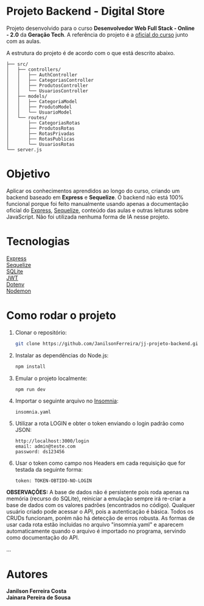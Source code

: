 # Projeto Backend - Digital Store

Projeto desenvolvido para o curso **Desenvolvedor Web Full Stack - Online - 2.0** da **Geração Tech**. A referência do projeto é a [oficial do curso](https://github.com/digitalcollegebr/projeto-backend) junto com as aulas.

A estrutura do projeto é de acordo com o que está descrito abaixo.

```
├── src/
│   ├── controllers/
│   │   ├── AuthController
│   │   ├── CategoriasController
│   │   ├── ProdutosController
│   │   └── UsuariosController
│   ├── models/
│   │   ├── CategoriaModel
│   │   ├── ProdutoModel
│   │   └── UsuarioModel
│   └── routes/
│       ├── CategoriasRotas
│       ├── ProdutosRotas
│       ├── RotasPrivadas
│       ├── RotasPublicas
│       └── UsuariosRotas
└── server.js
```

# Objetivo

Aplicar os conhecimentos aprendidos ao longo do curso, criando um backend baseado em **Express** e **Sequelize**. O backend não está 100% funcional porque foi feito manualmente usando apenas a documentação oficial do [Express](https://expressjs.com/pt-br/5x/api.html), [Sequelize](https://sequelize.org/docs/v6/category/core-concepts/), conteúdo das aulas e outras leituras sobre JavaScript. Não foi utilizada nenhuma forma de IA nesse projeto.

# Tecnologias

[Express](https://expressjs.com/)<br />
[Sequelize](https://sequelize.org/)<br />
[SQLite](https://sqlite.org/)<br />
[JWT](https://www.npmjs.com/package/jsonwebtoken)<br />
[Dotenv](https://www.npmjs.com/package/dotenv)<br />
[Nodemon](https://www.npmjs.com/package/nodemon)

# Como rodar o projeto

1. Clonar o repositório:
   ```bash
   git clone https://github.com/JanilsonFerreira/jj-projeto-backend.git
   ```

2. Instalar as dependências do Node.js:
   ```bash
   npm install
   ```

3. Emular o projeto localmente:
   ```bash
   npm run dev
   ```
   
4. Importar o seguinte arquivo no [Insomnia](https://insomnia.rest/):
   ```
   insomnia.yaml
   ```
5. Utilizar a rota LOGIN e obter o token enviando o login padrão como JSON:
   ```
   http://localhost:3000/login
   email: admin@teste.com
   password: ds123456
   ```
6. Usar o token como campo nos Headers em cada requisição que for testada da seguinte forma:
   ```
   token: TOKEN-OBTIDO-NO-LOGIN
   ```
**OBSERVAÇÕES:** A base de dados não é persistente pois roda apenas na memória (recurso do SQLite), reiniciar a emulação sempre irá re-criar a base de dados com os valores padrões (encontrados no código). Qualquer usuário criado pode acessar o API, pois a autenticação é básica. Todos os CRUDs funcionam, porém não há detecção de erros robusta. As formas de usar cada rota estão incluidas no arquivo "insomnia.yaml" e aparecem automaticamente quando o arquivo é importado no programa, servindo como documentação do API.

...

# Autores

**Janilson Ferreira Costa**<br />
**Jainara Pereira de Sousa**
